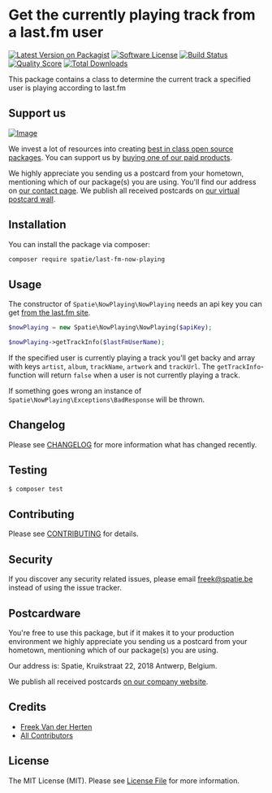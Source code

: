 # Get the currently playing track from a last.fm user

[![Latest Version on Packagist](https://img.shields.io/packagist/v/spatie/last-fm-now-playing.svg?style=flat-square)](https://packagist.org/packages/spatie/last-fm-now-playing)
[![Software License](https://img.shields.io/badge/license-MIT-brightgreen.svg?style=flat-square)](LICENSE.md)
[![Build Status](https://img.shields.io/travis/spatie/last-fm-now-playing/master.svg?style=flat-square)](https://travis-ci.org/spatie/last-fm-now-playing)
[![Quality Score](https://img.shields.io/scrutinizer/g/spatie/last-fm-now-playing.svg?style=flat-square)](https://scrutinizer-ci.com/g/spatie/last-fm-now-playing)
[![Total Downloads](https://img.shields.io/packagist/dt/spatie/last-fm-now-playing.svg?style=flat-square)](https://packagist.org/packages/spatie/last-fm-now-playing)

This package contains a class to determine the current track a specified user is playing according to last.fm

## Support us

[![Image](https://github-ads.s3.eu-central-1.amazonaws.com/last-fm-now-playing.jpg)](https://spatie.be/github-ad-click/last-fm-now-playing)

We invest a lot of resources into creating [best in class open source packages](https://spatie.be/open-source). You can support us by [buying one of our paid products](https://spatie.be/open-source/support-us).

We highly appreciate you sending us a postcard from your hometown, mentioning which of our package(s) you are using. You'll find our address on [our contact page](https://spatie.be/about-us). We publish all received postcards on [our virtual postcard wall](https://spatie.be/open-source/postcards).

## Installation

You can install the package via composer:

``` bash
composer require spatie/last-fm-now-playing
```

## Usage

The constructor of `Spatie\NowPlaying\NowPlaying` needs an api key you can get [from the last.fm site](http://www.last.fm/api/account/create).

``` php
$nowPlaying = new Spatie\NowPlaying\NowPlaying($apiKey);

$nowPlaying->getTrackInfo($lastFmUserName);
```

If the specified user is currently playing a track you'll get backy and array with keys `artist`, `album`, `trackName`, `artwork` and `trackUrl`. The `getTrackInfo`-function will return `false` when a user is not currently playing a track.

If something goes wrong an instance of `Spatie\NowPlaying\Exceptions\BadResponse` will be thrown.

## Changelog

Please see [CHANGELOG](CHANGELOG.md) for more information what has changed recently.

## Testing

``` bash
$ composer test
```

## Contributing

Please see [CONTRIBUTING](CONTRIBUTING.md) for details.

## Security

If you discover any security related issues, please email freek@spatie.be instead of using the issue tracker.

## Postcardware

You're free to use this package, but if it makes it to your production environment we highly appreciate you sending us a postcard from your hometown, mentioning which of our package(s) you are using.

Our address is: Spatie, Kruikstraat 22, 2018 Antwerp, Belgium.

We publish all received postcards [on our company website](https://spatie.be/en/opensource/postcards).

## Credits

- [Freek Van der Herten](https://github.com/freekmurze)
- [All Contributors](../../contributors)

## License

The MIT License (MIT). Please see [License File](LICENSE.md) for more information.
